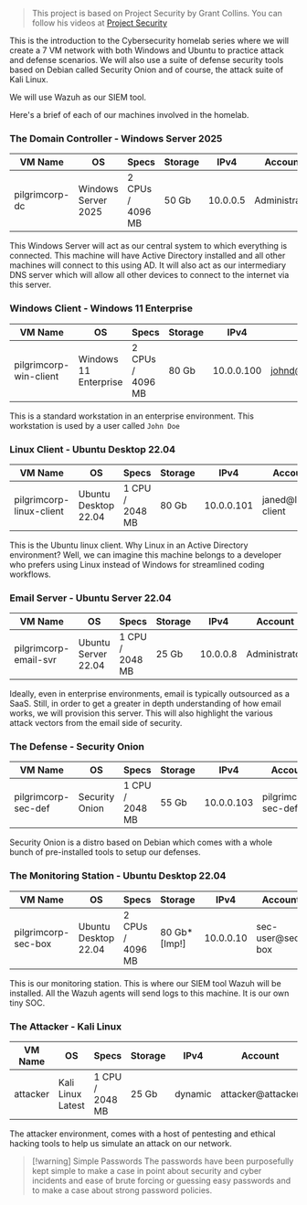 > This project is based on Project Security by Grant Collins. You can follow his videos at [Project Security](https://projectsecurity.teachable.com)

This is the introduction to the Cybersecurity homelab series where we will create a 7 VM network with both Windows and Ubuntu to practice attack and defense scenarios. We will also use a suite of defense security tools based on Debian called Security Onion and of course, the attack suite of Kali Linux.

We will use Wazuh as our SIEM tool.

Here's a brief of each of our machines involved in the homelab.
### The Domain Controller - Windows Server 2025
| VM Name        | OS                  | Specs            | Storage | IPv4     | Account       | Password   |
| -------------- | ------------------- | ---------------- | ------- | -------- | ------------- | ---------- |
| pilgrimcorp-dc | Windows Server 2025 | 2 CPUs / 4096 MB | 50 Gb   | 10.0.0.5 | Administrator | @Deebodah1 |

This Windows Server will act as our central system to which everything is connected. This machine will have Active Directory installed and all other machines will connect to this using AD. It will also act as our intermediary DNS server which will allow all other devices to connect to the internet via this server.

### Windows Client - Windows 11 Enterprise

| VM Name                | OS                    | Specs            | Storage | IPv4       | Account                    | Password      |
| ---------------------- | --------------------- | ---------------- | ------- | ---------- | -------------------------- | ------------- |
| pilgrimcorp-win-client | Windows 11 Enterprise | 2 CPUs / 4096 MB | 80 Gb   | 10.0.0.100 | johnd@corp.pilgrimcorp.com | @password123! |

This is a standard workstation in an enterprise environment. This workstation is used by a user called `John Doe`

### Linux Client - Ubuntu Desktop 22.04

| VM Name                  | OS                   | Specs           | Storage | IPv4       | Account            | Password      |
| ------------------------ | -------------------- | --------------- | ------- | ---------- | ------------------ | ------------- |
| pilgrimcorp-linux-client | Ubuntu Desktop 22.04 | 1 CPU / 2048 MB | 80 Gb   | 10.0.0.101 | janed@linux-client | @password123! |

This is the Ubuntu linux client. Why Linux in an Active Directory environment? Well, we can imagine this machine belongs to a developer who prefers using Linux instead of Windows for streamlined coding workflows.

### Email Server - Ubuntu Server 22.04

| VM Name               | OS                  | Specs           | Storage | IPv4     | Account       | Password   |
| --------------------- | ------------------- | --------------- | ------- | -------- | ------------- | ---------- |
| pilgrimcorp-email-svr | Ubuntu Server 22.04 | 1 CPU / 2048 MB | 25 Gb   | 10.0.0.8 | Administrator | @Deebodah1 |

Ideally, even in enterprise environments, email is typically outsourced as a SaaS. Still, in order to get a greater in depth understanding of how email works, we will provision this server. This will also highlight the various attack vectors from the email side of security.

### The Defense - Security Onion

| VM Name             | OS             | Specs           | Storage | IPv4       | Account             | Password      |
| ------------------- | -------------- | --------------- | ------- | ---------- | ------------------- | ------------- |
| pilgrimcorp-sec-def | Security Onion | 1 CPU / 2048 MB | 55 Gb   | 10.0.0.103 | pilgrimcorp-sec-def | @password123! |

Security Onion is a distro based on Debian which comes with a whole bunch of pre-installed tools to setup our defenses.

### The Monitoring Station - Ubuntu Desktop 22.04

| VM Name             | OS                   | Specs            | Storage       | IPv4      | Account          | Password      |
| ------------------- | -------------------- | ---------------- | ------------- | --------- | ---------------- | ------------- |
| pilgrimcorp-sec-box | Ubuntu Desktop 22.04 | 2 CPUs / 4096 MB | 80 Gb* [Imp!] | 10.0.0.10 | sec-user@sec-box | @password123! |

This is our monitoring station. This is where our SIEM tool Wazuh will be installed. All the Wazuh agents will send logs to this machine. It is our own tiny SOC.

### The Attacker - Kali Linux

| VM Name  | OS                | Specs           | Storage | IPv4    | Account           | Password |
| -------- | ----------------- | --------------- | ------- | ------- | ----------------- | -------- |
| attacker | Kali Linux Latest | 1 CPU / 2048 MB | 25 Gb   | dynamic | attacker@attacker | attacker |

The attacker environment, comes with a host of pentesting and ethical hacking tools to help us simulate an attack on our network.

> [!warning] Simple Passwords
> The passwords have been purposefully kept simple to make a case in point about security and cyber incidents and ease of brute forcing or guessing easy passwords and to make a case about strong password policies.
